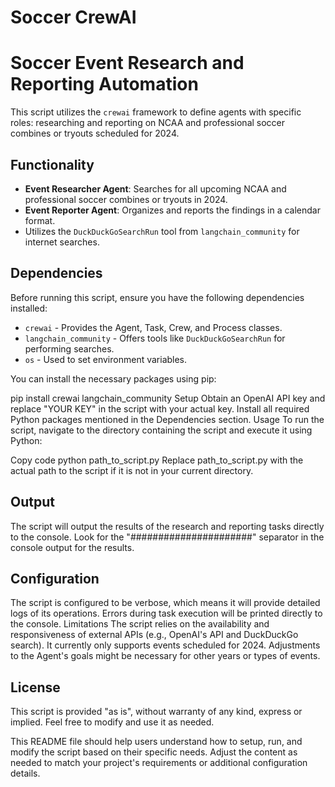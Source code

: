 # Soccer CrewAI
 
# Soccer Event Research and Reporting Automation

This script utilizes the `crewai` framework to define agents with specific roles: researching and reporting on NCAA and professional soccer combines or tryouts scheduled for 2024.

## Functionality

- **Event Researcher Agent**: Searches for all upcoming NCAA and professional soccer combines or tryouts in 2024.
- **Event Reporter Agent**: Organizes and reports the findings in a calendar format.
- Utilizes the `DuckDuckGoSearchRun` tool from `langchain_community` for internet searches.

## Dependencies

Before running this script, ensure you have the following dependencies installed:

- `crewai` - Provides the Agent, Task, Crew, and Process classes.
- `langchain_community` - Offers tools like `DuckDuckGoSearchRun` for performing searches.
- `os` - Used to set environment variables.

You can install the necessary packages using pip:

pip install crewai langchain_community
Setup
Obtain an OpenAI API key and replace "YOUR KEY" in the script with your actual key.
Install all required Python packages mentioned in the Dependencies section.
Usage
To run the script, navigate to the directory containing the script and execute it using Python:

Copy code
python path_to_script.py
Replace path_to_script.py with the actual path to the script if it is not in your current directory.

## Output
The script will output the results of the research and reporting tasks directly to the console. Look for the "######################" separator in the console output for the results.

## Configuration
The script is configured to be verbose, which means it will provide detailed logs of its operations.
Errors during task execution will be printed directly to the console.
Limitations
The script relies on the availability and responsiveness of external APIs (e.g., OpenAI's API and DuckDuckGo search).
It currently only supports events scheduled for 2024. Adjustments to the Agent's goals might be necessary for other years or types of events.

## License
This script is provided "as is", without warranty of any kind, express or implied. Feel free to modify and use it as needed.


This README file should help users understand how to setup, run, and modify the script based on their specific needs. Adjust the content as needed to match your project's requirements or additional configuration details.





